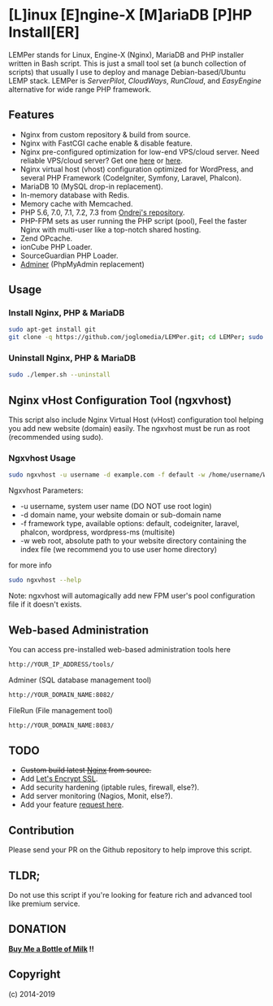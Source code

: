 # [L]inux [E]ngine-X [M]ariaDB [P]HP Install[ER]
LEMPer stands for Linux, Engine-X (Nginx), MariaDB and PHP installer written in Bash script. This is just a small tool set (a bunch collection of scripts) that usually I use to deploy and manage Debian-based/Ubuntu LEMP stack. LEMPer is _ServerPilot_, _CloudWays_, _RunCloud_, and _EasyEngine_ alternative for wide range PHP framework.

## Features
* Nginx from custom repository & build from source.
* Nginx with FastCGI cache enable & disable feature.
* Nginx pre-configured optimization for low-end VPS/cloud server. Need reliable VPS/cloud server? Get one [here](https://eslabs.id/digitalocean/) or [here](https://eslabs.id/upcloud/).
* Nginx virtual host (vhost) configuration optimized for WordPress, and several PHP Framework (CodeIgniter, Symfony, Laravel, Phalcon).
* MariaDB 10 (MySQL drop-in replacement).
* In-memory database with Redis.
* Memory cache with Memcached.
* PHP 5.6, 7.0, 7.1, 7.2, 7.3 from [Ondrej's repository](https://launchpad.net/~ondrej/+archive/ubuntu/php).
* PHP-FPM sets as user running the PHP script (pool), Feel the faster Nginx with multi-user like a top-notch shared hosting.
* Zend OPcache.
* ionCube PHP Loader.
* SourceGuardian PHP Loader.
* [Adminer](https://www.adminer.org/) (PhpMyAdmin replacement)

## Usage

### Install Nginx, PHP &amp; MariaDB
```bash
sudo apt-get install git
git clone -q https://github.com/joglomedia/LEMPer.git; cd LEMPer; sudo ./lemper.sh --install
```

### Uninstall Nginx, PHP &amp; MariaDB
```bash
sudo ./lemper.sh --uninstall
```

## Nginx vHost Configuration Tool (ngxvhost)
This script also include Nginx Virtual Host (vHost) configuration tool helping you add new website (domain) easily.
The ngxvhost must be run as root (recommended using sudo).

### Ngxvhost Usage
```bash
sudo ngxvhost -u username -d example.com -f default -w /home/username/Webs/example.com
```
Ngxvhost Parameters:

* -u username, system user name (DO NOT use root login)
* -d domain name, your website domain or sub-domain name
* -f framework type, available options: default, codeigniter, laravel, phalcon, wordpress, wordpress-ms (multisite)
* -w web root, absolute path to your website directory containing the index file (we recommend you to use user home directory)

for more info
```bash
sudo ngxvhost --help
```

Note: ngxvhost will automagically add new FPM user's pool configuration file if it doesn't exists.

## Web-based Administration
You can access pre-installed web-based administration tools here
```bash
http://YOUR_IP_ADDRESS/tools/
```
Adminer (SQL database management tool)
```bash
http://YOUR_DOMAIN_NAME:8082/
```
FileRun (File management tool)
```bash
http://YOUR_DOMAIN_NAME:8083/
```

## TODO
* ~~Custom build latest [Nginx](https://nginx.org/en/) from source.~~
* Add [Let's Encrypt SSL](https://letsencrypt.org/).
* Add security hardening (iptable rules, firewall, else?).
* Add server monitoring (Nagios, Monit, else?).
* Add your feature [request here](https://github.com/joglomedia/LEMPer/issues/new).

## Contribution
Please send your PR on the Github repository to help improve this script.

## TLDR;
Do not use this script if you're looking for feature rich and advanced tool like premium service.

## DONATION
**[Buy Me a Bottle of Milk](https://paypal.me/masedi) !!**

## Copyright
(c) 2014-2019
